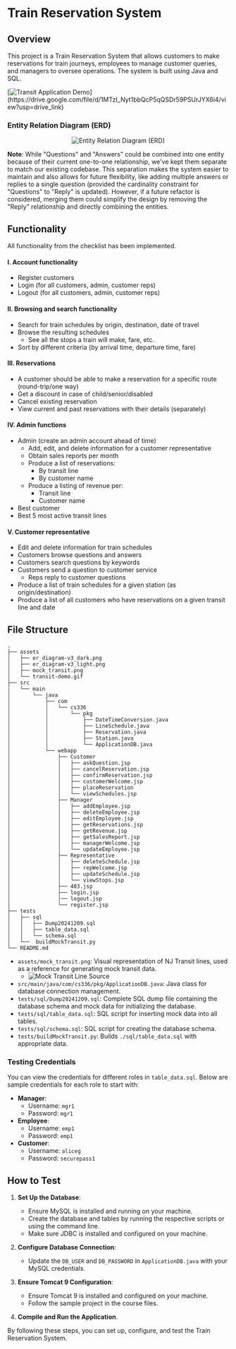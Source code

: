 # Train Reservation System

## Overview

This project is a Train Reservation System that allows customers to make reservations for train journeys, employees to manage customer queries, and managers to oversee operations. The system is built using Java and SQL.

[![Transit Application Demo](assets/transit-demo.gif "https://drive.google.com/file/d/1MTzI_Nyt1bbQcP5qQSDr59PSUrJYX6i4/view?usp=drive_link")](https://drive.google.com/file/d/1MTzI_Nyt1bbQcP5qQSDr59PSUrJYX6i4/view?usp=drive_link)

### Entity Relation Diagram (ERD)
<p align="center">
    <picture>
      <source media="(prefers-color-scheme: light)" srcset="assets/er_diagram-v3_light.png">
      <source media="(prefers-color-scheme: dark)" srcset="assets/er_diagram-v3_dark.png">
      <img alt="Entity Relation Diagram (ERD)" src="assets/er_diagram-v3_dark.png">
    </picture>
</p>

**Note**: While "Questions" and "Answers" could be combined into one entity because of their current one-to-one relationship, we've kept them separate to match our existing codebase. This separation makes the system easier to maintain and also allows for future flexibility, like adding multiple answers or replies to a single question (provided the cardinality constraint for "Questions" to "Reply" is updated). However, if a future refactor is considered, merging them could simplify the design by removing the "Reply" relationship and directly combining the entities.

## Functionality

All functionality from the checklist has been implemented.

#### I. **Account functionality**  
- Register customers  
- Login (for all customers, admin, customer reps)  
- Logout (for all customers, admin, customer reps)  

#### II. **Browsing and search functionality**  
- Search for train schedules by origin, destination, date of travel   
- Browse the resulting schedules   
  - See all the stops a train will make, fare, etc.  
- Sort by different criteria (by arrival time, departure time, fare)   

#### III. **Reservations**  
- A customer should be able to make a reservation for a specific route (round-trip/one way)   
- Get a discount in case of child/senior/disabled   
- Cancel existing reservation   
- View current and past reservations with their details (separately)   

#### IV. **Admin functions**  
- Admin (create an admin account ahead of time)  
  - Add, edit, and delete information for a customer representative   
  - Obtain sales reports per month   
  - Produce a list of reservations:   
    - By transit line  
    - By customer name  
  - Produce a listing of revenue per:   
    - Transit line  
    - Customer name  
- Best customer   
- Best 5 most active transit lines   

#### V. **Customer representative**  
- Edit and delete information for train schedules   
- Customers browse questions and answers   
- Customers search questions by keywords   
- Customers send a question to customer service   
  - Reps reply to customer questions   
- Produce a list of train schedules for a given station (as origin/destination)   
- Produce a list of all customers who have reservations on a given transit line and date   


## File Structure

```
.
├── assets
│   ├── er_diagram-v3_dark.png
│   ├── er_diagram-v3_light.png
│   ├── mock_transit.png
│   └── transit-demo.gif
├── src
│   └── main
│       └── java
│           ├── com
│           │   └── cs336
│           │       └── pkg
│           │           ├── DateTimeConversion.java
│           │           ├── LineSchedule.java
│           │           ├── Reservation.java
│           │           ├── Station.java
│           │           └── ApplicationDB.java
│           └── webapp
│               ├── Customer
│               │   ├── askQuestion.jsp
│               │   ├── cancelReservation.jsp
│               │   ├── confirmReservation.jsp
│               │   ├── customerWelcome.jsp
│               │   ├── placeReservation
│               │   └── viewSchedules.jsp
│               ├── Manager
│               │   ├── addEmployee.jsp
│               │   ├── deleteEmployee.jsp
│               │   ├── editEmployee.jsp
│               │   ├── getReservations.jsp
│               │   ├── getRevenue.jsp
│               │   ├── getSalesReport.jsp
│               │   ├── managerWelcome.jsp
│               │   └── updateEmployee.jsp
│               ├── Representative
│               │   ├── deleteSchedule.jsp
│               │   ├── repWelcome.jsp
│               │   ├── updateSchedule.jsp
│               │   └── viewStops.jsp
│               ├── 403.jsp
│               ├── login.jsp
│               │── logout.jsp
│               └── register.jsp
├── tests
│   ├── sql
│   │   ├── Dump20241209.sql
│   │   ├── table_data.sql
│   │   └── schema.sql
│   └──  buildMockTransit.py
└── README.md
```

- `assets/mock_transit.png`: Visual representation of NJ Transit lines, used as a reference for generating mock transit data.
  - ![Mock Transit Line Source](assets/mock_transit.png)
- `src/main/java/com/cs336/pkg/ApplicationDB.java`: Java class for database connection management.
- `tests/sql/Dump20241209.sql`: Complete SQL dump file containing the database schema and mock data for initializing the database.
- `tests/sql/table_data.sql`: SQL script for inserting mock data into all tables.
- `tests/sql/schema.sql`: SQL script for creating the database schema.
- `tests/buildMockTransit.py`: Builds `./sql/table_data.sql` with appropriate data.


### Testing Credentials

You can view the credentials for different roles in `table_data.sql`. Below are sample credentials for each role to start with:

- **Manager**: 
  - Username: `mgr1`
  - Password: `mgr1`
- **Employee**: 
  - Username: `emp1`
  - Password: `emp1`
- **Customer**: 
  - Username: `aliceg`
  - Password: `securepass1`

## How to Test

1. **Set Up the Database**:
    - Ensure MySQL is installed and running on your machine.
    - Create the database and tables by running the respective scripts or using the command line.
    - Make sure JDBC is installed and configured on your machine.

2. **Configure Database Connection**:
    - Update the `DB_USER` and `DB_PASSWORD` in `ApplicationDB.java` with your MySQL credentials.

3. **Ensure Tomcat 9 Configuration**:
    - Ensure Tomcat 9 is installed and configured on your machine.
    - Follow the sample project in the course files.

3. **Compile and Run the Application**.

By following these steps, you can set up, configure, and test the Train Reservation System.